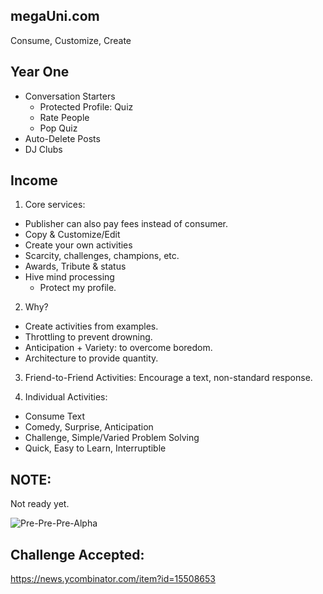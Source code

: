 
megaUni.com
-----------

Consume, Customize, Create

Year One
--------

* Conversation Starters
  * Protected Profile: Quiz
  * Rate People
  * Pop Quiz
* Auto-Delete Posts
* DJ Clubs

Income
------

1) Core services:
  * Publisher can also pay fees instead of consumer.
  * Copy & Customize/Edit
  * Create your own activities
  * Scarcity, challenges, champions, etc.
  * Awards, Tribute & status
  * Hive mind processing
    * Protect my profile.

2) Why?
  * Create activities from examples.
  * Throttling to prevent drowning.
  * Anticipation + Variety: to overcome boredom.
  * Architecture to provide quantity.

3) Friend-to-Friend Activities: Encourage a text, non-standard response.

4) Individual Activities:
  * Consume Text
  * Comedy, Surprise, Anticipation
  * Challenge, Simple/Varied Problem Solving
  * Quick, Easy to Learn, Interruptible



NOTE:
-----

Not ready yet.

![Pre-Pre-Pre-Alpha](https://raw.githubusercontent.com/da99/megauni/master/Docs/april.2015.png)

Challenge Accepted:
--------------------
https://news.ycombinator.com/item?id=15508653
